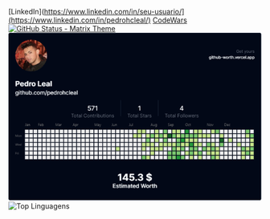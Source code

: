 [LinkedIn](https://www.linkedin.com/in/seu-usuario/](https://www.linkedin.com/in/pedrohcleal/)
[CodeWars](https://www.codewars.com/users/pedrohcleal)
[![GitHub Status - Matrix Theme](https://github-readme-stats.vercel.app/api?username=pedrohcleal&show_icons=true&theme=matrix&title_color=00ff00&text_color=00ff00&icon_color=00ff00&bg_color=000000)](https://github.com/pedrohcleal)
![](github-worth.png)
![Top Linguagens](https://github-readme-stats.vercel.app/api/top-langs/?pedrohcleal&layout=compact)
